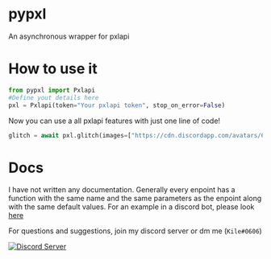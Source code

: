# pypxl
An asynchronous wrapper for pxlapi

# How to use it
```py
from pypxl import Pxlapi
#Define yout details here
pxl = Pxlapi(token="Your pxlapi token", stop_on_error=False)
```

Now you can use a all pxlapi features with just one line of code!
```py
glitch = await pxl.glitch(images=["https://cdn.discordapp.com/avatars/606162661184372736/a_62245605493deac02c291fe8fa517bee.gif?size=512"])
```

# Docs
I have not written any documentation. Generally every enpoint has a function with the same name and the same parameters as the enpoint along with the same default values. For an example in a discord bot, please look [here](https://github.com/Kile/pypxl/blob/main/examples/glitch_discord.markdown)

For questions and suggestions, join my discord server or dm me (`Kile#0606`)

 <a> [![Discord Server](https://img.shields.io/discord/691713541262147687.svg?label=Discord&logo=discord&logoColor=ffffff&color=7389D8&labelColor=6A7EC2&style=flat)](https://discord.gg/zXqDHkm)
</a>
